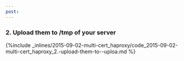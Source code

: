 ```yaml
---
post: 
---
```


### 2. Upload them to /tmp of your server



{%include _inlines/2015-09-02-multi-cert_haproxy/code_2015-09-02-multi-cert_haproxy_2.-upload-them-to--uploa.md %}



